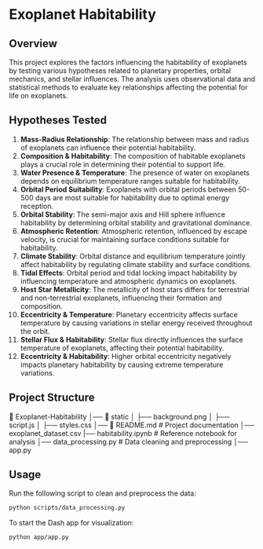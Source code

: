 # Exoplanet Habitability 

## Overview

This project explores the factors influencing the habitability of exoplanets by testing various hypotheses related to planetary properties, orbital mechanics, and stellar influences. The analysis uses observational data and statistical methods to evaluate key relationships affecting the potential for life on exoplanets.

## Hypotheses Tested

1. **Mass-Radius Relationship**: The relationship between mass and radius of exoplanets can influence their potential habitability.  
2. **Composition & Habitability**: The composition of habitable exoplanets plays a crucial role in determining their potential to support life.  
3. **Water Presence & Temperature**: The presence of water on exoplanets depends on equilibrium temperature ranges suitable for habitability.  
4. **Orbital Period Suitability**: Exoplanets with orbital periods between 50-500 days are most suitable for habitability due to optimal energy reception.  
5. **Orbital Stability**: The semi-major axis and Hill sphere influence habitability by determining orbital stability and gravitational dominance.  
6. **Atmospheric Retention**: Atmospheric retention, influenced by escape velocity, is crucial for maintaining surface conditions suitable for habitability.  
7. **Climate Stability**: Orbital distance and equilibrium temperature jointly affect habitability by regulating climate stability and surface conditions.  
8. **Tidal Effects**: Orbital period and tidal locking impact habitability by influencing temperature and atmospheric dynamics on exoplanets.  
9. **Host Star Metallicity**: The metallicity of host stars differs for terrestrial and non-terrestrial exoplanets, influencing their formation and composition.  
10. **Eccentricity & Temperature**: Planetary eccentricity affects surface temperature by causing variations in stellar energy received throughout the orbit.  
11. **Stellar Flux & Habitability**: Stellar flux directly influences the surface temperature of exoplanets, affecting their potential habitability.  
12. **Eccentricity & Habitability**: Higher orbital eccentricity negatively impacts planetary habitability by causing extreme temperature variations.  

## Project Structure
📂 Exoplanet-Habitability
│── 📂 static
│ ├── background.png
│ ├── script.js
│ ├── styles.css
│── 📄 README.md # Project documentation
│── exoplanet_dataset.csv
|── habitability.ipynb # Reference notebook for analysis
│── data_processing.py # Data cleaning and preprocessing
│── app.py

## Usage
Run the following script to clean and preprocess the data:
   ```bash
python scripts/data_processing.py
```
To start the Dash app for visualization:
```bash
python app/app.py
```

